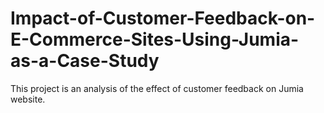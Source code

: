 # Impact-of-Customer-Feedback-on-E-Commerce-Sites-Using-Jumia-as-a-Case-Study
This project is an analysis of the effect of customer feedback on Jumia website. 
